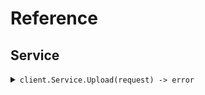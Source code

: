 # Reference
## Service
<details><summary><code>client.Service.Upload(request) -> error</code></summary>
<dl>
<dd>

#### 🔌 Usage

<dl>
<dd>

<dl>
<dd>

```go
example call
```
</dd>
</dl>
</dd>
</dl>


</dd>
</dl>
</details>
